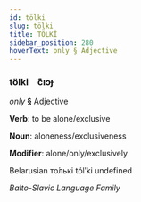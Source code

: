 ```yaml
---
id: tölki
slug: tölki
title: TÖLKİ
sidebar_position: 280
hoverText: only § Adjective
---
```


### tölki&emsp;<span kind="abugida">c͊ıɔɟ</span>

*only* **§** Adjective

**Verb**: to be alone/exclusive

**Noun**: aloneness/exclusiveness

**Modifier**: alone/only/exclusively

Belarusian то́лькі tólʹki undefined

*Balto-Slavic Language Family*
